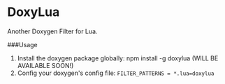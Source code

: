 DoxyLua
=======

Another Doxygen Filter for Lua.

###Usage
1. Install the doxygen package globally: npm install -g doxylua (WILL BE AVAILABLE SOON!)  
2. Config your doxygen's config file: ```FILTER_PATTERNS = *.lua=doxylua```